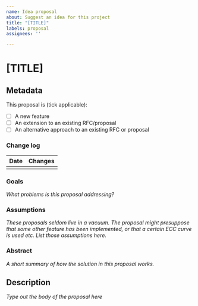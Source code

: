 ```yaml
---
name: Idea proposal
about: Suggest an idea for this project
title: "[TITLE]"
labels: proposal
assignees: ''

---
```


# [TITLE]

## Metadata

This proposal is (tick applicable):

* [ ] A new feature
* [ ] An extension to an existing RFC/proposal <LINK>
* [ ] An alternative approach to an existing RFC or proposal <LINK>

### Change log

| Date | Changes |
|:-----|:--------|
|      |         |

### Goals
_What problems is this proposal addressing?_

### Assumptions
_These proposals seldom live in a vacuum. The proposal might presuppose that some other feature has been implemented, or
that a certain ECC curve is used etc. List those assumptions here._

### Abstract
_A short summary of how the solution in this proposal works._

## Description

_Type out the body of the proposal here_
